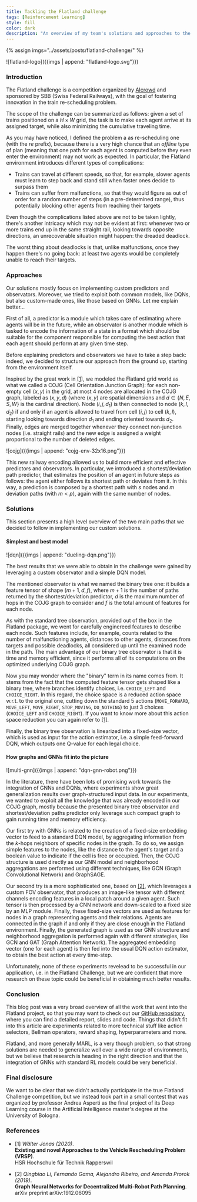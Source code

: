 ```yaml
---
title: Tackling the Flatland challenge
tags: [Reinforcement Learning]
style: fill
color: dark
description: "An overview of my team's solutions and approaches to the 2020 NeurIPS Flatland challenge, by AIcrowd."
---
```


{% assign imgs="../assets/posts/flatland-challenge/" %}

![flatland-logo]({{imgs | append: "flatland-logo.svg"}})

### Introduction

The Flatland challenge is a competition organized by [AIcrowd](https://www.aicrowd.com/challenges/neurips-2020-flatland-challenge/) and sponsored by SBB (Swiss Federal Railways), with the goal of fostering innovation in the train re-scheduling problem.

The scope of the challenge can be summarized as follows: given a set of trains positioned on a $H\times W$ grid, the task is to make each agent arrive at its assigned target, while also minimizing the cumulative traveling time.

As you may have noticed, I defined the problem a as re-scheduling one (with the _re_ prefix), because there is a very high chance that an _offline_ type of plan (meaning that one path for each agent is computed before they even enter the environment) may not work as expected. In particular, the Flatland environment introduces different types of complications:

- Trains can travel at different speeds, so that, for example, slower agents must learn to step back and stand still when faster ones decide to surpass them
- Trains can suffer from malfunctions, so that they would figure as out of order for a random number of steps (in a pre-determined range), thus potentially blocking other agents from reaching their targets

Even though the complications listed above are not to be taken lightly, there's another intricacy which may not be evident at first: whenever two or more trains end up in the same straight rail, looking towards opposite directions, an unrecoverable situation might happen: the dreaded deadlock.

The worst thing about deadlocks is that, unlike malfunctions, once they happen there's no going back: at least two agents would be completely unable to reach their targets.

### Approaches

Our solutions mostly focus on implementing custom predictors and observators. Moreover, we tried to exploit both common models, like DQNs, but also custom-made ones, like those based on GNNs. Let me explain better$\dots$

First of all, a predictor is a module which takes care of estimating where agents will be in the future, while an observator is another module which is tasked to encode the information of a state in a format which should be suitable for the component responsible for computing the best action that each agent should perform at any given time step.

Before explaining predictors and observators we have to take a step back: indeed, we decided to structure our approach from the ground up, starting from the environment itself. 

Inspired by the great work in [[1]](#1), we modeled the Flatland grid world as what we called a COJG (Cell Orientation Junction Graph): for each non-empty cell $(x, y)$ in the grid, at most $4$ nodes are allocated in the COJG graph, labeled as $(x, y, d)$ (where $(x, y)$ are spatial dimensions and $d\in \{N,E,S,W\}$ is the cardinal direction). Node $(i, j, d_1)$ is then connected to node $(k, l, d_2)$ if and only if an agent is allowed to travel from cell $(i, j)$ to cell $(k, l)$, starting looking towards direction $d_1$ and ending oriented towards $d_2$. Finally, edges are merged together whenever they connect non-junction nodes (i.e. straight rails) and the new edge is assigned a weight proportional to the number of deleted edges.

![cojg]({{imgs | append: "cojg-env-32x16.png"}})

This new railway encoding allowed us to build more efficient and effective predictors and observators. In particular, we introduced a shortest/deviation path predictor, that estimates the position of an agent in future steps as follows: the agent either follows its shortest path or deviates from it. In this way, a prediction is composed by a shortest path with $s$ nodes and $m$ deviation paths (with $m \lt p$), again with the same number of nodes.

### Solutions

This section presents a high level overview of the two main paths that we decided to follow in implementing our custom solutions. 

#### Simplest and best model

![dqn]({{imgs | append: "dueling-dqn.png"}})

The best results that we were able to obtain in the challenge were gained by leveraging a custom observator and a simple DQN model. 

The mentioned observator is what we named the binary tree one: it builds a feature tensor of shape $(m+1,d,f)$, where $m+1$ is the number of paths returned by the shortest/deviation predictor, $d$ is the maximum number of hops in the COJG graph to consider and $f$ is the total amount of features for each node. 

As with the standard tree observation, provided out of the box in the Flatland package, we went for carefully enginereed features to describe each node. Such features include, for example, counts related to the number of malfunctioning agents, distances to other agents, distances from targets and possible deadlocks, all considered up until the examined node in the path.
The main advantage of our binary tree observator is that it is time and memory efficient, since it performs all of its computations on the optimized underlying COJG graph.

Now you may wonder where the "binary" term in its name comes from. It stems from the fact that the computed feature tensor gets shaped like a binary tree, where branches identify choices, i.e. `CHOICE_LEFT` and `CHOICE_RIGHT`. In this regard, the choice space is a reduced action space w.r.t. to the original one, cutting down the standard $5$ actions (`MOVE_FORWARD`, `MOVE_LEFT`, `MOVE_RIGHT`, `STOP_MOVING`, `DO_NOTHING`) to just $3$ choices (`CHOICE_LEFT` and `CHOICE_RIGHT`). If you want to know more about this action space reduction you can again refer to [[1]](#1).

Finally, the binary tree observation is linearized into a fixed-size vector, which is used as input for the action estimator, i.e. a simple feed-forward DQN, which outputs one Q-value for each legal choice.

#### How graphs and GNNs fit into the picture

![multi-gnn]({{imgs | append: "dqn-gnn-robot.png"}})

In the literature, there have been lots of promising work towards the integration of GNNs and DQNs, where experiments show great generalization results over graph-structured input data. In our experiments, we wanted to exploit all the knowledge that was already encoded in our COJG graph, mostly because the presented binary tree observator and shortest/deviation paths predictor only leverage such compact graph to gain running time and memory efficiency.

Our first try with GNNs is related to the creation of a fixed-size embedding vector to feed to a standard DQN model, by aggregating information from the $k$-hops neighbors of specific nodes in the graph. To do so, we assign simple features to the nodes, like the distance to the agent's target and a boolean value to indicate if the cell is free or occupied. Then, the COJG structure is used directly as our GNN model and neighborhood aggregations are performed using different techniques, like GCN (Graph Convolutional Network) and GraphSAGE.

Our second try is a more sophisticated one, based on [[2]](#2), which leverages a custom FOV observator, that produces an image-like tensor with different channels encoding features in a local patch around a given agent. Such tensor is then processed by a CNN network and down-scaled to a fixed size by an MLP module. Finally, these fixed-size vectors are used as features for nodes in a graph representing agents and their relations. Agents are connected in the graph if and only if they are close enough in the Flatland environment. Finally, the generated graph is used as our GNN structure and neighborhood aggregation is performed again with different strategies, like GCN and GAT (Graph Attention Network). The aggregated embedding vector (one for each agent) is then fed into the usual DQN action estimator, to obtain the best action at every time-step.

Unfortunately, none of these experiments revelead to be successful in our application, i.e. in the Flatland Challenge, but we are confident that more research on these topic could be beneficial in obtaining much better results. 

### Conclusion

This blog post was a very broad overview of all the work that went into the Flatland project, so that you may want to check out our [GitHub repository](https://github.com/Wadaboa/flatland-challenge), where you can find a detailed report, slides and code. Things that didn't fit into this article are experiments related to more technical stuff like action selectors, Bellman operators, reward shaping, hyperparameters and more.

Flatland, and more generally MARL, is a very though problem, so that strong solutions are needed to generalize well over a wide range of environments, but we believe that research is heading in the right direction and that the integration of GNNs with standard RL models could be very beneficial.

### Final disclosure

We want to be clear that we didn't actually participate in the true Flatland Challenge competition, but we instead took part in a small contest that was organized by professor Andrea Asperti as the final project of its Deep Learning course in the Artificial Intelligence master's degree at the University of Bologna.

### References

- <a id="1">[1]</a>
  _Wälter Jonas (2020)_.\
  **Existing and novel Approaches to the Vehicle Rescheduling Problem (VRSP)**.\
  HSR Hochschule für Technik Rapperswil

- <a id="2">[2]</a>
  _Qingbiao Li, Fernando Gama, Alejandro Ribeiro, and Amanda Prorok (2019)_.\
  **Graph Neural Networks for Decentralized Multi-Robot Path Planning**.\
  arXiv preprint arXiv:1912.06095
